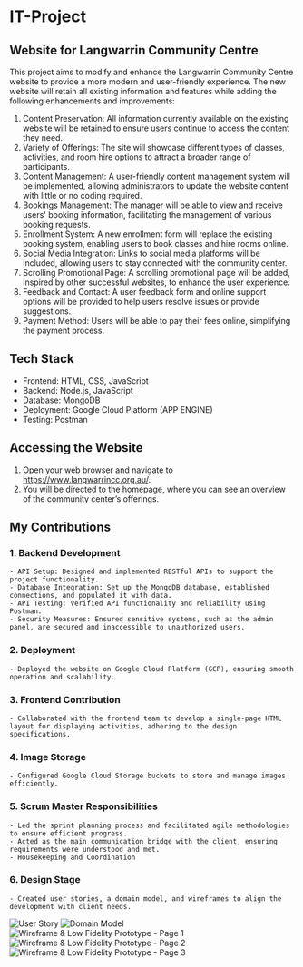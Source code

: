 # IT-Project
## Website for Langwarrin Community Centre

This project aims to modify and enhance the Langwarrin Community Centre website to provide a more modern and user-friendly experience. The new website will retain all existing information and features while adding the following enhancements and improvements:
1. Content Preservation: All information currently available on the existing website will be retained to ensure users continue to access the content they need.
2. Variety of Offerings: The site will showcase different types of classes, activities, and room hire options to attract a broader range of participants.  
3. Content Management: A user-friendly content management system will be implemented, allowing administrators to update the website content with little or no coding required.  
4. Bookings Management: The manager will be able to view and receive users' booking information, facilitating the management of various booking requests.  
5. Enrollment System: A new enrollment form will replace the existing booking system, enabling users to book classes and hire rooms online.  
6. Social Media Integration: Links to social media platforms will be included, allowing users to stay connected with the community center.  
7. Scrolling Promotional Page: A scrolling promotional page will be added, inspired by other successful websites, to enhance the user experience.  
8. Feedback and Contact: A user feedback form and online support options will be provided to help users resolve issues or provide suggestions.  
9. Payment Method: Users will be able to pay their fees online, simplifying the payment process.  

## Tech Stack
- Frontend: HTML, CSS, JavaScript
- Backend: Node.js, JavaScript
- Database: MongoDB
- Deployment: Google Cloud Platform (APP ENGINE)
- Testing: Postman

## Accessing the Website
1. Open your web browser and navigate to https://www.langwarrincc.org.au/.
2. You will be directed to the homepage, where you can see an overview of the community center’s offerings.

## My Contributions
### 1. Backend Development
    - API Setup: Designed and implemented RESTful APIs to support the project functionality.
    - Database Integration: Set up the MongoDB database, established connections, and populated it with data.
    - API Testing: Verified API functionality and reliability using Postman.
    - Security Measures: Ensured sensitive systems, such as the admin panel, are secured and inaccessible to unauthorized users.
### 2. Deployment
    - Deployed the website on Google Cloud Platform (GCP), ensuring smooth operation and scalability.
### 3. Frontend Contribution
    - Collaborated with the frontend team to develop a single-page HTML layout for displaying activities, adhering to the design specifications.
### 4. Image Storage
    - Configured Google Cloud Storage buckets to store and manage images efficiently.
### 5. Scrum Master Responsibilities
    - Led the sprint planning process and facilitated agile methodologies to ensure efficient progress.
    - Acted as the main communication bridge with the client, ensuring requirements were understood and met.
    - Housekeeping and Coordination
### 6. Design Stage
    - Created user stories, a domain model, and wireframes to align the development with client needs.
![User Story](image/UserStory.png)
![Domain Model](image/DomainModel.png)
![Wireframe & Low Fidelity Prototype - Page 1](image/WireFrame1.png)
![Wireframe & Low Fidelity Prototype - Page 2](image/WireFrame2.png)
![Wireframe & Low Fidelity Prototype - Page 3](image/WireFrame3.png)
